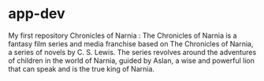 # app-dev
My first repository
Chronicles of Narnia
: The Chronicles of Narnia is a fantasy film series and media franchise based on The Chronicles of Narnia, a series of novels by C. S. Lewis. The series revolves around the adventures of children in the world of Narnia, guided by Aslan, a wise and powerful lion that can speak and is the true king of Narnia.
 
 
